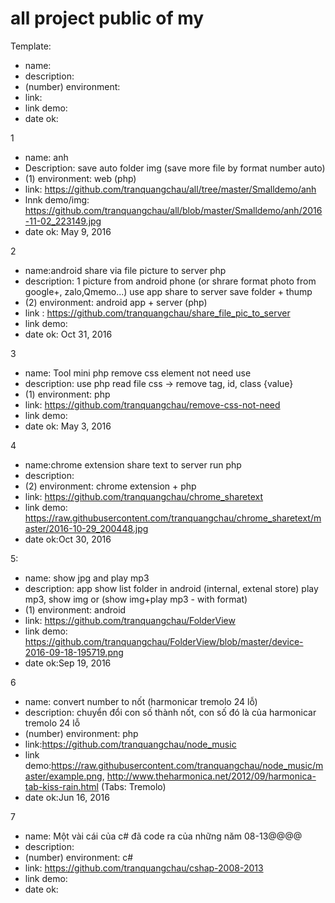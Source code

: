 # all project public of my

Template:

- name:
- description:
- (number) environment:
- link:
- link demo:
- date ok:

1
- name: anh
- Description: save auto folder img (save more file by format number auto)
- (1) environment: web (php)
- link: https://github.com/tranquangchau/all/tree/master/Smalldemo/anh
- lnnk demo/img: https://github.com/tranquangchau/all/blob/master/Smalldemo/anh/2016-11-02_223149.jpg
- date ok: May 9, 2016

2
- name:android share via file picture to server php
- description:  1 picture from android phone (or shrare format photo from google+, zalo,Qmemo...) use app share to server save folder + thump
- (2) environment: android app + server (php)
- link : https://github.com/tranquangchau/share_file_pic_to_server
- link demo:  
- date ok: Oct 31, 2016

3
- name: Tool mini php remove css element not need use 
- description: use php read file css -> remove tag, id, class {value}
- (1) environment: php
- link: https://github.com/tranquangchau/remove-css-not-need
- link demo:
- date ok: May 3, 2016

4
- name:chrome extension share text to server run php
- description: 
- (2) environment: chrome extension + php
- link: https://github.com/tranquangchau/chrome_sharetext
- link demo: https://raw.githubusercontent.com/tranquangchau/chrome_sharetext/master/2016-10-29_200448.jpg
- date ok:Oct 30, 2016

5:
- name: show jpg and play mp3
- description: app show list folder in android (internal, extenal store) play mp3, show img or (show img+play mp3 - with format)
- (1) environment: android
- link: https://github.com/tranquangchau/FolderView
- link demo: https://github.com/tranquangchau/FolderView/blob/master/device-2016-09-18-195719.png
- date ok:Sep 19, 2016

6
- name: convert number to nốt (harmonicar tremolo 24 lỗ) 
- description: chuyển đổi con số thành nốt, con số đó là của harmonicar tremolo 24 lỗ
- (number) environment: php
- link:https://github.com/tranquangchau/node_music
- link demo:https://raw.githubusercontent.com/tranquangchau/node_music/master/example.png, http://www.theharmonica.net/2012/09/harmonica-tab-kiss-rain.html (Tabs: Tremolo)
- date ok:Jun 16, 2016

7
- name: Một vài cái của c# đã code ra của những năm 08-13@@@@
- description:
- (number) environment: c#
- link: https://github.com/tranquangchau/cshap-2008-2013
- link demo:
- date ok:

